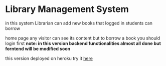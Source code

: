 # Library Management System
in this system Librarian can add new books that logged in students can borrow

home page any visitor can see its content but to borrow a book you should login first
**note: in this version backend functionalities almost all done but forntend will be modified soon**

this version deployed on heroku try it <a href="https://infinite-springs-37521.herokuapp.com">here</a>
